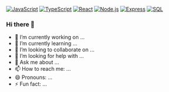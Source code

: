 [![JavaScript](https://img.shields.io/badge/JavaScript-yellow?style=flat-square&logo=javascript)](https://developer.mozilla.org/en-US/docs/Web/JavaScript)
[![TypeScript](https://img.shields.io/badge/TypeScript-blue?style=flat-square&logo=typescript)](https://www.typescriptlang.org/)
[![React](https://img.shields.io/badge/React-blue?style=flat-square&logo=react)](https://reactjs.org/)
[![Node.js](https://img.shields.io/badge/Node.js-green?style=flat-square&logo=node.js)](https://nodejs.org/)
[![Express](https://img.shields.io/badge/Express-lightgrey?style=flat-square&logo=express)](https://expressjs.com/)
[![SQL](https://img.shields.io/badge/SQL-blue?style=flat-square&logo=postgresql)](https://www.postgresql.org/)

### Hi there 👋

- 🔭 I’m currently working on ...
- 🌱 I’m currently learning ...
- 👯 I’m looking to collaborate on ...
- 🤔 I’m looking for help with ...
- 💬 Ask me about ...
- 📫 How to reach me: ...
- 😄 Pronouns: ...
- ⚡ Fun fact: ...
